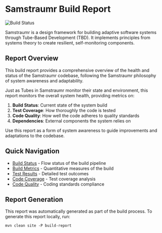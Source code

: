 # Samstraumr Build Report

![Build Status](https://github.com/heymumford/Samstraumr/actions/workflows/samstraumr-pipeline.yml/badge.svg)

Samstraumr is a design framework for building adaptive software systems through Tube-Based Development (TBD). It implements principles from systems theory to create resilient, self-monitoring components.

## Report Overview

This build report provides a comprehensive overview of the health and status of the Samstraumr codebase, following the Samstraumr philosophy of system awareness and adaptability.

Just as Tubes in Samstraumr monitor their state and environment, this report monitors the overall system health, providing metrics on:

1. **Build Status**: Current state of the system build
2. **Test Coverage**: How thoroughly the code is tested
3. **Code Quality**: How well the code adheres to quality standards
4. **Dependencies**: External components the system relies on

Use this report as a form of system awareness to guide improvements and adaptations to the codebase.

## Quick Navigation

- [Build Status](build-status.html.md) - Flow status of the build pipeline
- [Build Metrics](build-metrics.html.md) - Quantitative measures of the build
- [Test Results](surefire-report.html.md) - Detailed test outcomes
- [Code Coverage](jacoco/index.html.md) - Test coverage analysis
- [Code Quality](checkstyle.html.md) - Coding standards compliance

## Report Generation

This report was automatically generated as part of the build process. To generate this report locally, run:

```
mvn clean site -P build-report
```

